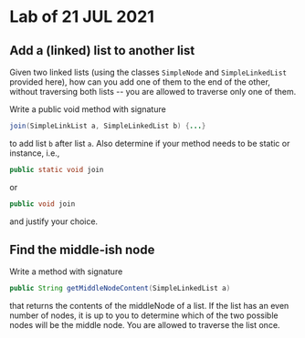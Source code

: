 # Lab of 21 JUL 2021

## Add a (linked) list to another list

Given two linked lists (using the classes `SimpleNode` and `SimpleLinkedList` provided here), how can you add one of them to the end of the other, without traversing both lists -- you are allowed to traverse only one of them.

Write a public void method with signature

```java
join(SimpleLinkList a, SimpleLinkedList b) {...}
```

to add list `b` after list `a`. Also determine if your method needs to be static or instance, i.e.,

```java
public static void join
```
or
```java
public void join
```
and justify your choice.

## Find the middle-ish node

Write a method with signature

```java
public String getMiddleNodeContent(SimpleLinkedList a)
```

that returns the contents of the middleNode of a list. If the list has an even number of nodes, it is up to you to determine which of the two possible nodes will be the middle node. You are allowed to traverse the list once.